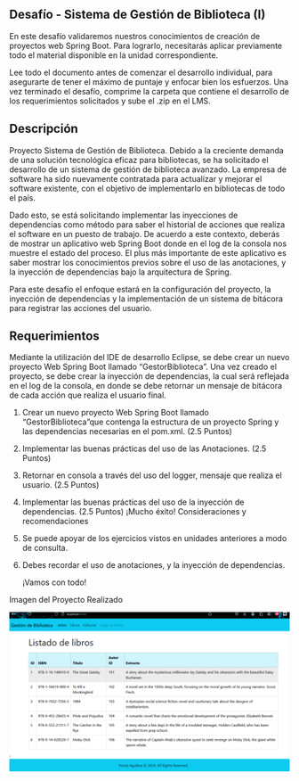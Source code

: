 Desafío - Sistema de Gestión de Biblioteca (I)
--

En este  desafío validaremos nuestros conocimientos de creación de proyectos web Spring
Boot. Para lograrlo, necesitarás aplicar previamente todo el material disponible en la unidad
correspondiente.

Lee todo el documento antes de comenzar el desarrollo individual, para asegurarte de tener el
máximo de puntaje y enfocar bien los esfuerzos. Una vez terminado el desafío, comprime la
carpeta que contiene el desarrollo de los requerimientos solicitados y sube el .zip en el LMS.

Descripción
--
Proyecto Sistema de Gestión de Biblioteca.
Debido a la creciente demanda de una solución tecnológica eficaz para bibliotecas, se ha
solicitado el desarrollo de un sistema de gestión de biblioteca avanzado. La empresa de
software ha sido nuevamente contratada para actualizar y mejorar el software existente, con el
objetivo de implementarlo en bibliotecas de todo el país.

Dado esto, se está solicitando implementar las inyecciones de dependencias como método
para saber el historial de acciones que realiza el software en un puesto de trabajo.
De acuerdo a este contexto, deberás de mostrar un aplicativo web Spring Boot donde en el log
de la consola nos muestre el estado del proceso. El plus más importante de este aplicativo es
saber mostrar los conocimientos previos sobre el uso de las anotaciones, y la inyección de
dependencias bajo la arquitectura de Spring.

Para este desafío el enfoque estará en la configuración del proyecto, la inyección de
dependencias y la implementación de un sistema de bitácora para registrar las acciones del
usuario.


Requerimientos
--
Mediante la utilización del IDE de desarrollo Eclipse, se debe crear un nuevo proyecto Web
Spring Boot llamado “GestorBiblioteca”.
Una vez creado el proyecto, se debe crear la inyección de dependencias, la cual será reflejada
en el log de la consola, en donde se debe retornar un mensaje de bitácora de cada acción que
realiza el usuario final.
1. Crear un nuevo proyecto Web Spring Boot llamado “GestorBiblioteca”que contenga la
   estructura de un proyecto Spring y las dependencias necesarias en el pom.xml. (2.5
   Puntos)
2. Implementar las buenas prácticas del uso de las Anotaciones. (2.5 Puntos)
3. Retornar en consola a través del uso del logger, mensaje que realiza el usuario. (2.5
   Puntos)
4. Implementar las buenas prácticas del uso de la inyección de dependencias. (2.5 Puntos)
   ¡Mucho éxito!
   Consideraciones y recomendaciones
1. Se puede apoyar de los ejercicios vistos en unidades anteriores a modo de consulta.
2. Debes recordar el uso de anotaciones, y la inyección de dependencias.


   ¡Vamos con todo!
   

Imagen del Proyecto Realizado

![img.png](img.png)
